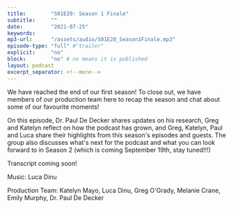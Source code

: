 ```yaml
---
title:        "S01E20: Season 1 Finale"
subtitle:     ""
date:         "2021-07-25"
keywords:
mp3-url:      "/assets/audio/S01E20_Season1Finale.mp3"
episode-type: "full" #"trailer"
explicit:     "no"
block:        "no" # no means it is published
layout: podcast
excerpt_separator: <!--more-->
---
```

We have reached the end of our first season! To close out, we have members of our production team here to recap the season and chat about some of our favourite moments!

On this episode, Dr. Paul De Decker shares updates on his research, Greg and Katelyn reflect on how the podcast has grown, and Greg, Katelyn, Paul and Luca share their highlights from this season's episodes and guests. The group also discusses what's next for the podcast and what you can look forward to in Season 2 (which is coming September 19th, stay tuned!!!)
<!--more-->
Transcript coming soon!
<!--more-->
Music: Luca Dinu

Production Team: Katelyn Mayo, Luca Dinu, Greg O'Grady, Melanie Crane, Emily Murphy, Dr. Paul De Decker
